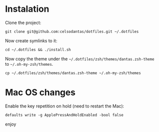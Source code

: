 # Instalation

Clone the project:

    git clone git@github.com:celsodantas/dotfiles.git ~/.dotfiles

Now create symlinks to it:

    cd ~/.dotfiles && ./install.sh

Now copy the theme under the `~/.dotfiles/zsh/themes/dantas.zsh-theme` to `~/.oh-my-zsh/themes`.

    cp ~/.dotfiles/zsh/themes/dantas.zsh-theme ~/.oh-my-zsh/themes

# Mac OS changes

Enable the key repetition on hold (need to restart the Mac):

    defaults write -g ApplePressAndHoldEnabled -bool false


enjoy

